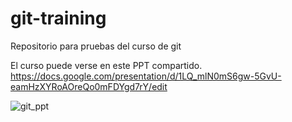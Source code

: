 # git-training
Repositorio para pruebas del curso de git

El curso puede verse en este PPT compartido.
https://docs.google.com/presentation/d/1LQ_mlN0mS6gw-5GvU-eamHzXYRoAOreQo0mFDYgd7rY/edit



![git_ppt](https://github.com/ddalairac/git-training/blob/master/img/01.png)


